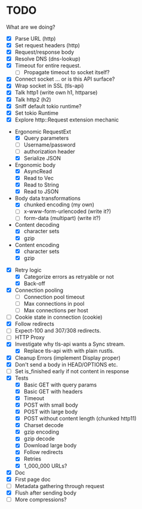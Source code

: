 # TODO

What are we doing?

- [x] Parse URL (http)
- [x] Set request headers (http)
- [x] Request/response body
- [x] Resolve DNS (dns-lookup)
- [x] Timeout for entire request.
  - [ ] Propagate timeout to socket itself?
- [x] Connect socket … or is this API surface?
- [x] Wrap socket in SSL (tls-api)
- [x] Talk http1 (write own h1, httparse)
- [x] Talk http2 (h2)
- [x] Sniff default tokio runtime?
- [x] Set tokio Runtime
- [x] Explore http::Request extension mechanic
- Ergonomic RequestExt
  - [x] Query parameters
  - [ ] Username/password
  - [ ] authorization header
  - [x] Serialize JSON
- Ergonomic body
  - [x] AsyncRead
  - [x] Read to Vec
  - [x] Read to String
  - [x] Read to JSON
- Body data transformations
  - [x] chunked encoding (my own)
  - [ ] x-www-form-urlencoded (write it?)
  - [ ] form-data (multipart) (write it?)
- Content decoding
  - [x] character sets
  - [x] gzip
- Content encoding
  - [x] character sets
  - [x] gzip
- [x] Retry logic
  - [x] Categorize errors as retryable or not
  - [x] Back-off
- [x] Connection pooling
  - [ ] Connection pool timeout
  - [ ] Max connections in pool
  - [ ] Max connections per host
- [ ] Cookie state in connection (cookie)
- [x] Follow redirects
- [ ] Expect-100 and 307/308 redirects.
- [ ] HTTP Proxy
- [x] Investigate why tls-api wants a Sync stream.
  - [x] Replace tls-api with with plain rustls.
- [x] Cleanup Errors (implement Display proper)
- [x] Don't send a body in HEAD/OPTIONS etc.
- [ ] Set is_finished early if not content in response
- [x] Tests
  - [x] Basic GET with query params
  - [x] Basic GET with headers
  - [x] Timeout
  - [x] POST with small body
  - [x] POST with large body
  - [x] POST without content length (chunked http11)
  - [x] Charset decode
  - [x] gzip encoding
  - [x] gzip decode
  - [x] Download large body
  - [x] Follow redirects
  - [x] Retries
  - [x] 1_000_000 URLs?
- [x] Doc
- [x] First page doc
- [ ] Metadata gathering through request
- [x] Flush after sending body
- [ ] More compressions?
